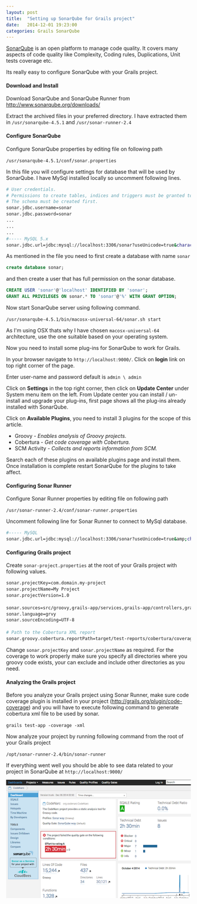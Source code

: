 ```yaml
---
layout: post
title:  "Setting up SonarQube for Grails project"
date:   2014-12-01 19:23:00
categories: Grails SonarQube
---
```


<a href="http://www.sonarqube.org/">SonarQube</a> is an open platform to manage code quality. It covers many aspects of code quality like Complexity, Coding rules, Duplications, Unit tests coverage etc.

Its really easy to configure SonarQube with your Grails project.


#### Download and Install

Download SonarQube and SonarQube Runner from http://www.sonarqube.org/downloads/

Extract the archived files in your preferred directory. I have extracted them in `/usr/sonarqube-4.5.1` and `/usr/sonar-runner-2.4`

#### Configure SonarQube

Configure SonarQube properties by editing file on following path

`/usr/sonarqube-4.5.1/conf/sonar.properties`

In this file you will configure settings for database that will be used by SonarQube. I have MySql installed locally so uncomment following lines.

``` bash
# User credentials.
# Permissions to create tables, indices and triggers must be granted to JDBC user.
# The schema must be created first.
sonar.jdbc.username=sonar
sonar.jdbc.password=sonar
...
...
...
#----- MySQL 5.x
sonar.jdbc.url=jdbc:mysql://localhost:3306/sonar?useUnicode=true&characterEncoding=utf8&rewriteBatchedStatements=true&useConfigs=maxPerformance
```

As mentioned in the file you need to first create a database with name `sonar` 

``` sql
create database sonar;
```

and then create a user that has full permission on the sonar database.

``` sql
CREATE USER 'sonar'@'localhost' IDENTIFIED BY 'sonar';
GRANT ALL PRIVILEGES ON sonar.* TO 'sonar'@'%' WITH GRANT OPTION;
```

Now start SonarQube server using following command.

`/usr/sonarqube-4.5.1/bin/macosx-universal-64/sonar.sh start`

As I'm using OSX thats why I have chosen `macosx-universal-64` architecture, use the one suitable based on your operating system.

Now you need to install some plug-ins for SonarQube to work for Grails.

In your browser navigate to `http://localhost:9000/`. Click on **login** link on top right corner of the page.

Enter user-name and password default is `admin \ admin`

Click on **Settings** in the top right corner, then click on **Update Center** under System menu item on the left. From Update center you can install / un-install and upgrade your plug-ins, first page shows all the plug-ins already installed with SonarQube.

Click on **Available Plugins**, you need to install 3 plugins for the scope of this article.

* Groovy - *Enables analysis of Groovy projects.*
* Cobertura - *Get code coverage with Cobertura.*
* SCM Activity - *Collects and reports information from SCM.*

Search each of these plugins on available plugins page and install them. Once installation is complete restart SonarQube for the plugins to take affect.

#### Configuring Sonar Runner

Configure Sonar Runner properties by editing file on following path

`/usr/sonar-runner-2.4/conf/sonar-runner.properties`

Uncomment following line for Sonar Runner to connect to MySql database.

``` bash
#----- MySQL
sonar.jdbc.url=jdbc:mysql://localhost:3306/sonar?useUnicode=true&amp;characterEncoding=utf8
```

#### Configuring Grails project

Create `sonar-project.properties` at the root of your Grails project with following values.

``` bash
sonar.projectKey=com.domain.my-project
sonar.projectName=My Project
sonar.projectVersion=1.0

sonar.sources=src/groovy,grails-app/services,grails-app/controllers,grails-app/domain,grails-app/utils,test/unit
sonar.language=grvy
sonar.sourceEncoding=UTF-8

# Path to the Cobertura XML report
sonar.groovy.cobertura.reportPath=target/test-reports/cobertura/coverage.xml
```

Change `sonar.projectKey` and `sonar.projectName` as required. For the coverage to work properly make sure you specify all directories where you groovy code exists, your can exclude and include other directories as you need.

#### Analyzing the Grails project

Before you analyze your Grails project using Sonar Runner, make sure code coverage plugin is installed in your project (http://grails.org/plugin/code-coverage) and you will have to execute following command to generate cobertura xml file to be used by sonar.

`grails test-app -coverage -xml`

Now analyze your project by running following command from the root of your Grails project

`/opt/sonar-runner-2.4/bin/sonar-runner`

If everything went well you should be able to see data related to your project in SonarQube at `http://localhost:9000/`

![Sonar Screen Shot](/assets/images/posts/sonar-sc.png)